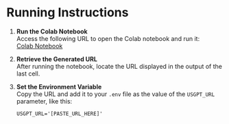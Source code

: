 # Running Instructions

1. **Run the Colab Notebook**  
   Access the following URL to open the Colab notebook and run it:  
   [Colab Notebook](https://colab.research.google.com/drive/1zrCQ9c-Rguq8v6_1zwfHYyjYrTrnI17T?usp=sharing)  

2. **Retrieve the Generated URL**  
   After running the notebook, locate the URL displayed in the output of the last cell.

3. **Set the Environment Variable**  
   Copy the URL and add it to your `.env` file as the value of the `USGPT_URL` parameter, like this:  
   ```env
   USGPT_URL='[PASTE_URL_HERE]'
   ```